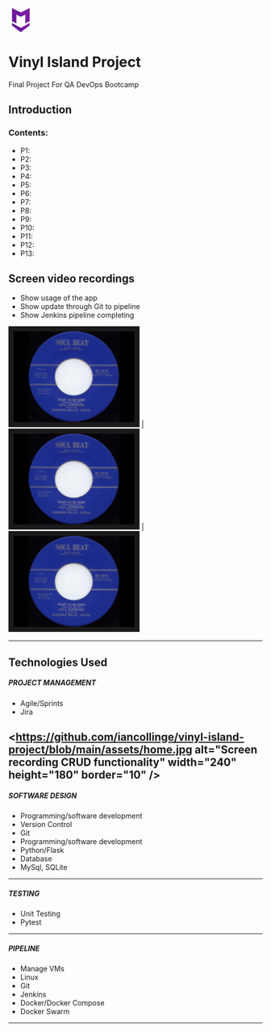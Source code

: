 ![alt text](https://github.com/adam-p/markdown-here/raw/master/src/common/images/icon48.png "Logo Title Text 1")

# Vinyl Island Project
Final Project For QA DevOps Bootcamp

##  Introduction



### Contents:

* P1:
* P2:
* P3:
* P4:
* P5:
* P6:
* P7:
* P8:
* P9:
* P10:
* P11:
* P12:
* P13:



## Screen video recordings
* Show usage of the app
* Show update through Git to pipeline
* Show Jenkins pipeline completing

<a href="https://youtu.be/kpKs8LWH-n0/watch?feature=player_embedded&v=kpKs8LWH
" target="_blank"><img src="assets/vid1.png" 
alt="Screen recording CRUD functionality" width="240" height="180" border="10" /></a> | <a href="https://youtu.be/kpKs8LWH-n0/watch?feature=player_embedded&v=kpKs8LWH
" target="_blank"><img src="assets/vid1.png" 
alt="Screen recording CRUD functionality" width="240" height="180" border="10" /></a> | <a href="https://youtu.be/kpKs8LWH-n0/watch?feature=player_embedded&v=kpKs8LWH
" target="_blank"><img src="assets/vid1.png" 
alt="Screen recording CRUD functionality" width="240" height="180" border="10" /></a>

-----

## Technologies Used

##### PROJECT MANAGEMENT
* Agile/Sprints
* Jira

<https://github.com/iancollinge/vinyl-island-project/blob/main/assets/home.jpg alt="Screen recording CRUD functionality" width="240" height="180" border="10" />
---
##### SOFTWARE DESIGN
* Programming/software development
* Version Control
* Git
* Programming/software development
* Python/Flask
* Database
* MySql, SQLite
---
##### TESTING
* Unit Testing
* Pytest
---

##### PIPELINE
* Manage VMs
* Linux
* Git
* Jenkins
* Docker/Docker Compose
* Docker Swarm
---

